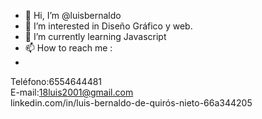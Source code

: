 - 👋 Hi, I’m @luisbernaldo
- 👀 I’m interested in Diseño Gráfico y web.
- 🌱 I’m currently learning  Javascript
- 📫 How to reach me :
- <br>
Teléfono:6554644481<br>
E-mail:18luis2001@gmail.com <br>
linkedin.com/in/luis-bernaldo-de-quirós-nieto-66a344205

<!---
luisbernaldo/luisbernaldo is a ✨ special ✨ repository because its `README.md` (this file) appears on your GitHub profile.
You can click the Preview link to take a look at your changes.
--->

